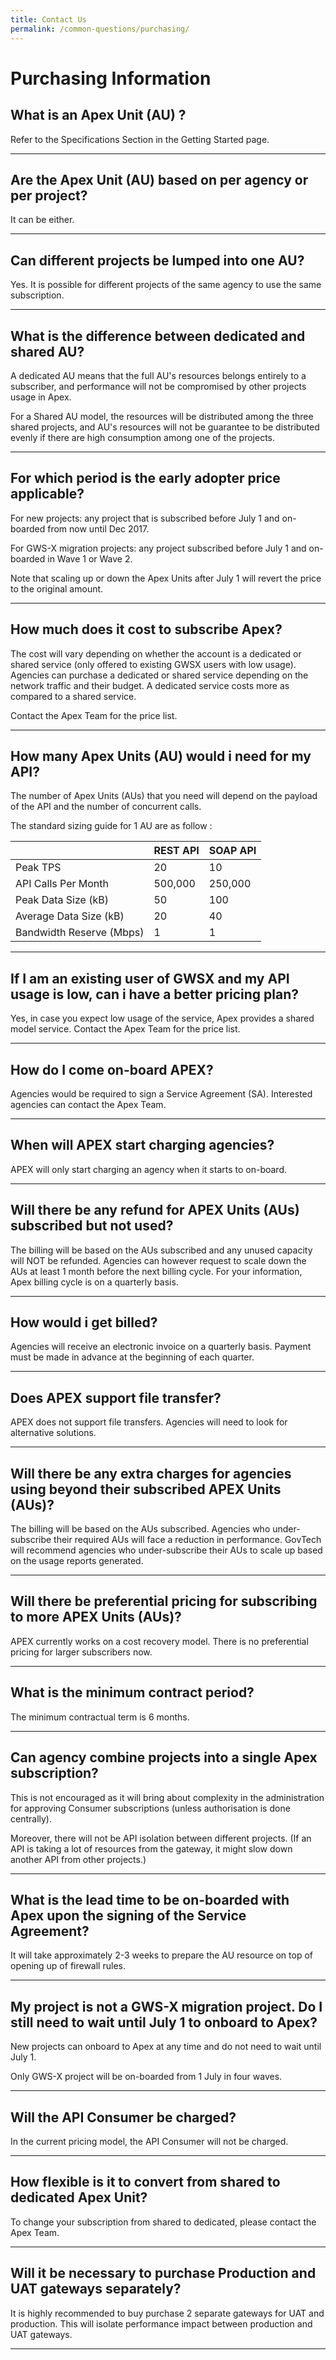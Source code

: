 ```yaml
---
title: Contact Us
permalink: /common-questions/purchasing/
---
```


# Purchasing Information

## What is an Apex Unit (AU) ?

Refer to the Specifications Section in the Getting Started page.

---

## Are the Apex Unit (AU) based on per agency or per project?

It can be either.

---

## Can different projects be lumped into one AU?

Yes. It is possible for different projects of the same agency to use the same subscription.

---

## What is the difference between dedicated and shared AU?

A dedicated AU means that the full AU's resources belongs entirely to a subscriber, and performance will not be compromised by other projects usage in Apex.

For a Shared AU model, the resources will be distributed among the three shared projects, and AU's resources will not be guarantee to be distributed evenly if there are high consumption among one of the projects.

---

## For which period is the early adopter price applicable?

For new projects: any project that is subscribed before July 1 and on-boarded from now until Dec 2017.

For GWS-X migration projects: any project subscribed before July 1 and on-boarded in Wave 1 or Wave 2.

Note that scaling up or down the Apex Units after July 1 will revert the price to the original amount.

---

## How much does it cost to subscribe Apex?

The cost will vary depending on whether the account is a dedicated or shared service (only offered to existing GWSX users with low usage). Agencies can purchase a dedicated or shared service depending on the network traffic and their budget. A dedicated service costs more as compared to a shared service.

Contact the Apex Team for the price list.

---

## How many Apex Units (AU) would i need for my API?

The number of Apex Units (AUs) that you need will depend on the payload of the API and the number of concurrent calls.

The standard sizing guide for 1 AU are as follow :

|                          | REST API | SOAP API |
| ------------------------ | -------- | -------- |
| Peak TPS                 | 20       | 10       |
| API Calls Per Month      | 500,000  | 250,000  |
| Peak Data Size (kB)      | 50       | 100      |
| Average Data Size (kB)   | 20       | 40       |
| Bandwidth Reserve (Mbps) | 1        | 1        |

---

## If I am an existing user of GWSX and my API usage is low, can i have a better pricing plan? 

Yes, in case you expect low usage of the service, Apex provides a shared model service. Contact the Apex Team for the price list.

---

## How do I come on-board APEX?

Agencies would be required to sign a Service Agreement (SA). Interested agencies can contact the Apex Team.

---

## When will APEX start charging agencies?

APEX will only start charging an agency when it starts to on-board.

---

## Will there be any refund for APEX Units (AUs) subscribed but not used?

The billing will be based on the AUs subscribed and any unused capacity will NOT be refunded. Agencies can however request to scale down the AUs at least 1 month before the next billing cycle. For your information, Apex billing cycle is on a quarterly basis.

---

## How would i get billed?

Agencies will receive an electronic invoice on a quarterly basis. Payment must be made in advance at the beginning of each quarter.

---

## Does APEX support file transfer?

APEX does not support file transfers. Agencies will need to look for alternative solutions.

---

## Will there be any extra charges for agencies using beyond their subscribed APEX Units (AUs)?

The billing will be based on the AUs subscribed. Agencies who under-subscribe their required AUs will face a reduction in performance. GovTech will recommend agencies who under-subscribe their AUs to scale up based on the usage reports generated.

---

## Will there be preferential pricing for subscribing to more APEX Units (AUs)?

APEX currently works on a cost recovery model. There is no preferential pricing for larger subscribers now.

---

## What is the minimum contract period?

The minimum contractual term is 6 months.

---

## Can agency combine projects into a single Apex subscription?

This is not encouraged as it will bring about complexity in the administration for approving Consumer subscriptions (unless authorisation is done centrally).

Moreover, there will not be API isolation between different projects. (If an API is taking a lot of resources from the gateway, it might slow down another API from other projects.)

---

## What is the lead time to be on-boarded with Apex upon the signing of the Service Agreement?

It will take approximately 2-3 weeks to prepare the AU resource on top of opening up of firewall rules.

---

## My project is not a GWS-X migration project. Do I still need to wait until July 1 to onboard to Apex?

New projects can onboard to Apex at any time and do not need to wait until July 1.

Only GWS-X project will be on-boarded from 1 July in four waves.

---

## Will the API Consumer be charged?

In the current pricing model, the API Consumer will not be charged.

---

## How flexible is it to convert from shared to dedicated Apex Unit?

To change your subscription from shared to dedicated, please contact the Apex Team.

---

## Will it be necessary to purchase Production and UAT gateways separately?

It is highly recommended to buy purchase 2 separate gateways for UAT and production. This will isolate performance impact between production and UAT gateways.

---
